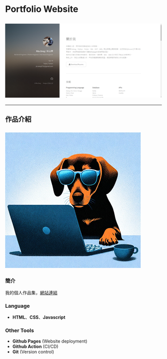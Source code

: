 # Portfolio Website

## ![cover](images/projects/portfolio_website_cover.png)

---

## 作品介紹

## ![cover](images/website_icon.png)

### 簡介

我的個人作品集，[網站連結](https://phzeng0726.github.io/portfolio-website/)

### Language

- **HTML**、**CSS**、**Javascript**

### Other Tools

- **Github Pages** (Website deployment)
- **Github Action** (CI/CD)
- **Git** (Version control)
